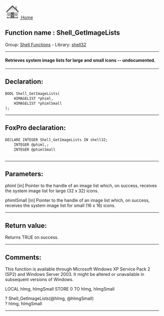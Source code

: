 [<img src="../../images/home.png"> Home ](https://github.com/VFPX/Win32API)  

## Function name : Shell_GetImageLists
Group: [Shell Functions](../../functions_group.md#Shell_Functions)  -  Library: [shell32](../../libraries.md#shell32)  
***  


#### Retrieves system image lists for large and small icons -- undocumented.
***  


## Declaration:
```foxpro  
BOOL Shell_GetImageLists(
	HIMAGELIST *phiml,
	HIMAGELIST *phimlSmall
);  
```  
***  


## FoxPro declaration:
```foxpro  
DECLARE INTEGER Shell_GetImageLists IN shell32;
	INTEGER @phiml,;
	INTEGER @phimlSmall
  
```  
***  


## Parameters:
phiml
[in] Pointer to the handle of an image list which, on success, receives the system image list for large (32 x 32) icons.

phimlSmall
[in] Pointer to the handle of an image list which, on success, receives the system image list for small (16 x 16) icons.  
***  


## Return value:
Returns TRUE on success.  
***  


## Comments:
This function is available through Microsoft Windows XP Service Pack 2 (SP2) and Windows Server 2003. It might be altered or unavailable in subsequent versions of Windows.  
  
<div class="precode">LOCAL hImg, hImgSmall  
STORE 0 TO hImg, hImgSmall  
  
? Shell_GetImageLists(@hImg, @hImgSmall)  
? hImg, hImgSmall  
  
</div>  
  
***  

